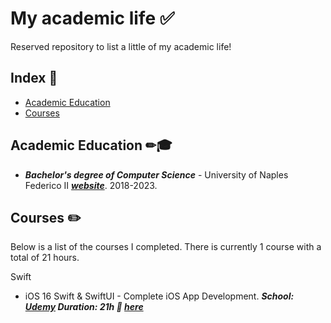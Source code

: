 # My academic life ✅

Reserved repository to list a little of my academic life!

## Index 📌

* [Academic Education](#academic)
* [Courses](#courses)

<a name="academic"></a>
## Academic Education ✏🎓
* <b><em>Bachelor's degree of Computer Science</em></b> - University of Naples Federico II <b><em><a href="http://www.unina.it/home" target="_blank">website</a></em></b>. 2018-2023.

<a name="courses"></a>
## Courses ✏️
Below is a list of the courses I completed. There is currently 1 course with a total of 21 hours.

Swift
* iOS 16 Swift & SwiftUI - Complete iOS App Development. <b><em>School: <a href="https://www.udemy.com/" target="_blank">Udemy</a> Duration: 21h 📎 <a href="https://udemy-certificate.s3.amazonaws.com/pdf/UC-fb9ff747-8a78-4795-8f84-48be00518c9b.pdf" target="_blank">here</a> </em></b>

